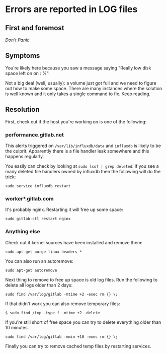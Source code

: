# Errors are reported in LOG files

## First and foremost

*Don't Panic*

## Symptoms

You're likely here because you saw a message saying "Really low disk space left on <path> on <host>: <very low number>%".

Not a big deal (well, usually): a volume just got full and we need to figure out how to make some space. There are many instances where the solution is well known and it only takes a single command to fix. Keep reading.

## Resolution

First, check out if the host you're working on is one of the following:

### performance.gitlab.net

This alerts triggered on `/var/lib/influxdb/data` and `influxdb` is likely to be the culprit. Apparently there is a file handler leak somewhere and this happens regularly.

You easily can check by looking at `sudo lsof | grep deleted`: if you see a many deleted file handlers owned by influxdb then the following will do the trick:
```
sudo service influxdb restart
```

### worker*.gitlab.com

It's probably nginx. Restarting it will free up some space:
```
sudo gitlab-ctl restart nginx
```

### Anything else

Check out if kernel sources have been installed and remove them:
```
sudo apt-get purge linux-headers-*
```

You can also run an autoremove:
```
sudo apt-get autoremove
```

Next thing to remove to free up space is old log files. Run the following to delete all logs older than 2 days:

```
sudo find /var/log/gitlab -mtime +2 -exec rm {} \;
```

If that didn't work you can also remove temporary files:

```
$ sudo find /tmp -type f -mtime +2 -delete
```

If you're still short of free space you can try to delete everything older than 10 minutes.

```
sudo find /var/log/gitlab -mmin +10 -exec rm {} \;
```

Finally you can try to remove cached temp files by restarting services.

